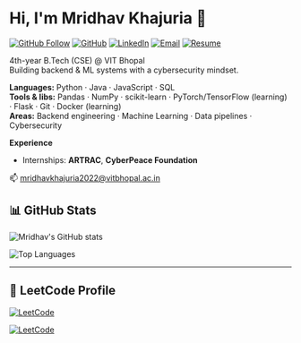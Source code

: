 # Hi, I'm Mridhav Khajuria 👋

<!-- Badges: replace placeholders only if you want different targets -->
[![GitHub Follow](https://img.shields.io/github/followers/MridhavKhajuria?label=Follow&style=social)](https://github.com/MridhavKhajuria)
[![GitHub](https://img.shields.io/badge/GitHub-@MridhavKhajuria-181717?style=flat-square&logo=github&logoColor=white)](https://github.com/MridhavKhajuria)
[![LinkedIn](https://img.shields.io/badge/LinkedIn-Connect-blue?style=flat-square&logo=linkedin&logoColor=white)](https://www.linkedin.com/in/mridhav-khajuria-20115125a/)
[![Email](https://img.shields.io/badge/Email-mridhavkhajuria2022%40vitbhopal.ac.in-c14438?style=flat-square&logo=gmail&logoColor=white)](mailto:mridhavkhajuria2022@vitbhopal.ac.in)
[![Resume](https://img.shields.io/badge/Resume-PDF-orange?style=flat-square&logo=adobeacrobat&logoColor=white)](https://github.com/MridhavKhajuria/MridhavResume/raw/main/MridhavKhajuria%20_%20Backend%20Developer%20Resume.pdf)

4th-year B.Tech (CSE) @ VIT Bhopal  
Building backend & ML systems with a cybersecurity mindset.  

**Languages:** Python · Java · JavaScript · SQL  
**Tools & libs:** Pandas · NumPy · scikit-learn · PyTorch/TensorFlow (learning) · Flask · Git · Docker (learning)  
**Areas:** Backend engineering · Machine Learning · Data pipelines · Cybersecurity

**Experience**
- Internships: **ARTRAC**, **CyberPeace Foundation**

📫 mridhavkhajuria2022@vitbhopal.ac.in

## 📊 GitHub Stats

![Mridhav's GitHub stats](https://github-readme-stats.vercel.app/api?username=MridhavKhajuria&show_icons=true&theme=default&hide_border=true)

![Top Languages](https://github-readme-stats.vercel.app/api/top-langs/?username=MridhavKhajuria&layout=compact&hide_border=true&langs_count=8)

---

## 🧩 LeetCode Profile  

[![LeetCode](https://img.shields.io/badge/dynamic/json?style=flat-square&labelColor=black&color=%23ffa116&label=LeetCode&query=totalSolved&url=https%3A%2F%2Fleetcode-stats-api.herokuapp.com%2FYOUR_LEETCODE_USERNAME&logo=leetcode&logoColor=yellow)](https://leetcode.com/mridhavkhajuria)

[![LeetCode](https://img.shields.io/badge/LeetCode-Profile-orange?style=flat-square&logo=leetcode&logoColor=white)](https://leetcode.com/mridhavkhajuria)

